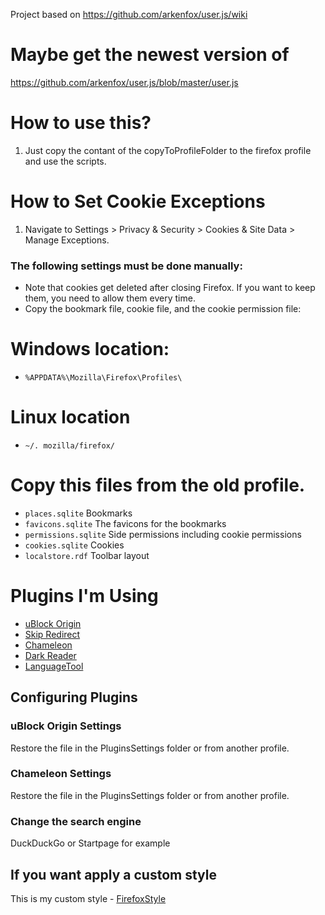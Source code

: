 Project based on https://github.com/arkenfox/user.js/wiki
# Maybe get the newest version of 
https://github.com/arkenfox/user.js/blob/master/user.js
# How to use this?
1. Just copy the contant of the copyToProfileFolder to the firefox profile and use the scripts.

# How to Set Cookie Exceptions

1. Navigate to Settings > Privacy & Security > Cookies & Site Data > Manage Exceptions.

### The following settings must be done manually:

- Note that cookies get deleted after closing Firefox. If you want to keep them, you need to allow them every time.
- Copy the bookmark file, cookie file, and the cookie permission file:
# Windows location:
- `%APPDATA%\Mozilla\Firefox\Profiles\`
# Linux location
- `~/. mozilla/firefox/`
# Copy this files from the old profile.
  - `places.sqlite` Bookmarks
  - `favicons.sqlite` The favicons for the bookmarks 
  - `permissions.sqlite` Side permissions including cookie permissions
  - `cookies.sqlite` Cookies 
  - `localstore.rdf`  Toolbar layout
  
# Plugins I'm Using

- [uBlock Origin](https://addons.mozilla.org/firefox/downloads/latest/ublock-origin/latest.xpi)
- [Skip Redirect](https://addons.mozilla.org/firefox/downloads/latest/skip-redirect/latest.xpi)
- [Chameleon](https://addons.mozilla.org/firefox/downloads/latest/chameleon-ext/latest.xpi)
- [Dark Reader](https://addons.mozilla.org/firefox/downloads/latest/darkreader/latest.xpi)
- [LanguageTool](https://addons.mozilla.org/firefox/downloads/latest/languagetool/latest.xpi)

## Configuring Plugins

### uBlock Origin Settings

Restore the file in the PluginsSettings folder or from another profile.

### Chameleon Settings

Restore the file in the PluginsSettings folder or from another profile.

### Change the search engine
DuckDuckGo or Startpage for example

## If you want apply a custom style
This is my custom style - [FirefoxStyle](https://github.com/Alexandermis/FirefoxStyle)